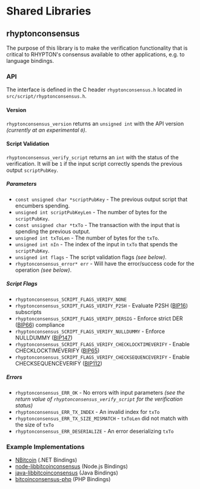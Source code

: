 Shared Libraries
================

## rhyptonconsensus

The purpose of this library is to make the verification functionality that is critical to RHYPTON's consensus available to other applications, e.g. to language bindings.

### API

The interface is defined in the C header `rhyptonconsensus.h` located in  `src/script/rhyptonconsensus.h`.

#### Version

`rhyptonconsensus_version` returns an `unsigned int` with the API version *(currently at an experimental `0`)*.

#### Script Validation

`rhyptonconsensus_verify_script` returns an `int` with the status of the verification. It will be `1` if the input script correctly spends the previous output `scriptPubKey`.

##### Parameters
- `const unsigned char *scriptPubKey` - The previous output script that encumbers spending.
- `unsigned int scriptPubKeyLen` - The number of bytes for the `scriptPubKey`.
- `const unsigned char *txTo` - The transaction with the input that is spending the previous output.
- `unsigned int txToLen` - The number of bytes for the `txTo`.
- `unsigned int nIn` - The index of the input in `txTo` that spends the `scriptPubKey`.
- `unsigned int flags` - The script validation flags *(see below)*.
- `rhyptonconsensus_error* err` - Will have the error/success code for the operation *(see below)*.

##### Script Flags
- `rhyptonconsensus_SCRIPT_FLAGS_VERIFY_NONE`
- `rhyptonconsensus_SCRIPT_FLAGS_VERIFY_P2SH` - Evaluate P2SH ([BIP16](https://github.com/bitcoin/bips/blob/master/bip-0016.mediawiki)) subscripts
- `rhyptonconsensus_SCRIPT_FLAGS_VERIFY_DERSIG` - Enforce strict DER ([BIP66](https://github.com/bitcoin/bips/blob/master/bip-0066.mediawiki)) compliance
- `rhyptonconsensus_SCRIPT_FLAGS_VERIFY_NULLDUMMY` - Enforce NULLDUMMY ([BIP147](https://github.com/bitcoin/bips/blob/master/bip-0147.mediawiki))
- `rhyptonconsensus_SCRIPT_FLAGS_VERIFY_CHECKLOCKTIMEVERIFY` - Enable CHECKLOCKTIMEVERIFY ([BIP65](https://github.com/bitcoin/bips/blob/master/bip-0065.mediawiki))
- `rhyptonconsensus_SCRIPT_FLAGS_VERIFY_CHECKSEQUENCEVERIFY` - Enable CHECKSEQUENCEVERIFY ([BIP112](https://github.com/bitcoin/bips/blob/master/bip-0112.mediawiki))

##### Errors
- `rhyptonconsensus_ERR_OK` - No errors with input parameters *(see the return value of `rhyptonconsensus_verify_script` for the verification status)*
- `rhyptonconsensus_ERR_TX_INDEX` - An invalid index for `txTo`
- `rhyptonconsensus_ERR_TX_SIZE_MISMATCH` - `txToLen` did not match with the size of `txTo`
- `rhyptonconsensus_ERR_DESERIALIZE` - An error deserializing `txTo`

### Example Implementations
- [NBitcoin](https://github.com/NicolasDorier/NBitcoin/blob/master/NBitcoin/Script.cs#L814) (.NET Bindings)
- [node-libbitcoinconsensus](https://github.com/bitpay/node-libbitcoinconsensus) (Node.js Bindings)
- [java-libbitcoinconsensus](https://github.com/dexX7/java-libbitcoinconsensus) (Java Bindings)
- [bitcoinconsensus-php](https://github.com/Bit-Wasp/bitcoinconsensus-php) (PHP Bindings)
